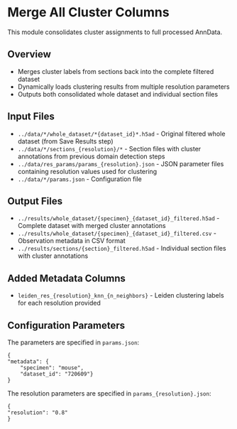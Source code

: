 # Merge All Cluster Columns

This module consolidates cluster assignments to full processed AnnData. 

## Overview
- Merges cluster labels from sections back into the complete filtered dataset
- Dynamically loads clustering results from multiple resolution parameters
- Outputs both consolidated whole dataset and individual section files

## Input Files
- `../data/*/whole_dataset/*{dataset_id}*.h5ad` - Original filtered whole dataset (from Save Results step)
- `../data/*/sections_{resolution}/*` - Section files with cluster annotations from previous domain detection steps
- `../data/res_params/params_{resolution}.json` - JSON parameter files containing resolution values used for clustering
- `../data/*/params.json` - Configuration file

## Output Files
- `../results/whole_dataset/{specimen}_{dataset_id}_filtered.h5ad` - Complete dataset with merged cluster annotations
- `../results/whole_dataset/{specimen}_{dataset_id}_filtered.csv` - Observation metadata in CSV format
- `../results/sections/{section}_filtered.h5ad` - Individual section files with cluster annotations

## Added Metadata Columns
- `leiden_res_{resolution}_knn_{n_neighbors}` - Leiden clustering labels for each resolution provided

## Configuration Parameters

The parameters are specified in `params.json`:

    {
    "metadata": {
        "specimen": "mouse",
        "dataset_id": "720609"}
    }

The resolution parameters are specified in `params_{resolution}.json`:

    {
    "resolution": "0.8"
    }
